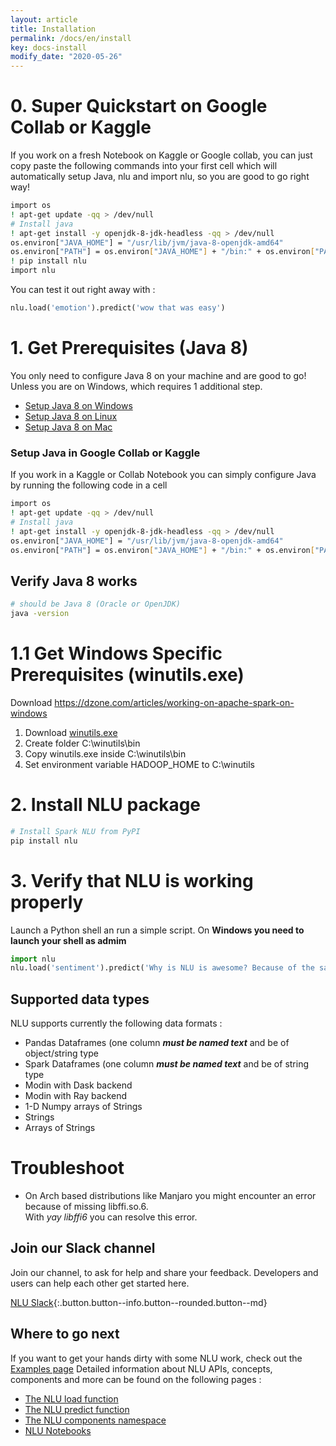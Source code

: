 ```yaml
---
layout: article
title: Installation
permalink: /docs/en/install
key: docs-install
modify_date: "2020-05-26"
---
```



# 0. Super Quickstart on Google Collab or Kaggle

If you work on a fresh Notebook on Kaggle or Google collab, you can just copy paste the following commands into your first cell which 
will automatically setup Java, nlu and import nlu, so you are good to go right way!

```bash
import os
! apt-get update -qq > /dev/null   
# Install java
! apt-get install -y openjdk-8-jdk-headless -qq > /dev/null
os.environ["JAVA_HOME"] = "/usr/lib/jvm/java-8-openjdk-amd64"
os.environ["PATH"] = os.environ["JAVA_HOME"] + "/bin:" + os.environ["PATH"]
! pip install nlu
import nlu
```
You can test it out right away with :
```python
nlu.load('emotion').predict('wow that was easy')
```


# 1. Get Prerequisites (Java 8)

You only need to configure Java 8 on your machine and are good to go! 
Unless you are on Windows, which requires 1 additional step.


- [Setup Java 8 on Windows](https://access.redhat.com/documentation/en-us/openjdk/8/html/openjdk_8_for_windows_getting_started_guide/getting_started_with_openjdk_for_windows)
- [Setup Java 8 on Linux](https://openjdk.java.net/install/)
- [Setup Java 8 on Mac](https://docs.oracle.com/javase/8/docs/technotes/guides/install/mac_jdk.html)

### Setup Java in Google Collab or Kaggle
If you work in a Kaggle or Collab Notebook you can simply configure Java by running the following code in a cell

```bash
import os
! apt-get update -qq > /dev/null   
# Install java
! apt-get install -y openjdk-8-jdk-headless -qq > /dev/null
os.environ["JAVA_HOME"] = "/usr/lib/jvm/java-8-openjdk-amd64"
os.environ["PATH"] = os.environ["JAVA_HOME"] + "/bin:" + os.environ["PATH"]
```



## Verify Java 8 works
```bash
# should be Java 8 (Oracle or OpenJDK)
java -version
```

# 1.1 Get Windows Specific Prerequisites (winutils.exe)
Download https://dzone.com/articles/working-on-apache-spark-on-windows 
1. Download [winutils.exe](https://github.com/steveloughran/winutils/blob/master/hadoop-2.7.1/bin/winutils.exe)
2. Create folder C:\winutils\bin
3. Copy winutils.exe inside C:\winutils\bin
4. Set environment variable HADOOP_HOME to C:\winutils

# 2. Install NLU package

```bash
# Install Spark NLU from PyPI
pip install nlu
```




# 3. Verify that NLU is working properly
Launch a Python shell an run a simple script. 
On **Windows you need to launch your shell as admim**

```python
import nlu
nlu.load('sentiment').predict('Why is NLU is awesome? Because of the sauce!')
```



##  Supported data types
NLU supports currently the following data formats :
- Pandas Dataframes  (one column ***must be named text*** and be of object/string type
- Spark Dataframes  (one column ***must be named text*** and be of string type
- Modin with Dask backend
- Modin with Ray backend
- 1-D Numpy arrays of Strings
- Strings
- Arrays of Strings


# Troubleshoot

- On Arch based distributions like Manjaro you might encounter an error because of missing libffi.so.6.      
With *yay libffi6* you can resolve this error.



## Join our Slack channel

Join our channel, to ask for help and share your feedback. Developers and users can help each other get started here.

[NLU Slack](https://spark-nlp.slack.com/archives/C0196BQCDPY){:.button.button--info.button--rounded.button--md}


## Where to go next

If you want to get your hands dirty with some NLU work, check out the [Examples page](examples)
Detailed information about NLU APIs, concepts, components and more can be found on the following pages :

- [The NLU load function](load_api)
- [The NLU predict function](predict_api)
- [The NLU components namespace](https://nlu.johnsnowlabs.com/docs/en/namespace)
- [NLU Notebooks](notebooks)


